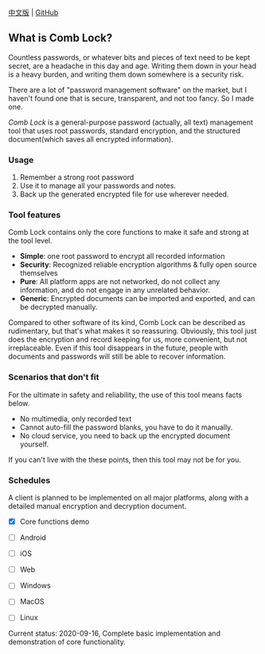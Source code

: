 [中文版](/cn/)  |  [GitHub](https://github.com/comb-lock)

## What is Comb Lock?

Countless passwords, or whatever bits and pieces of text need to be kept secret, are a headache in this day and age. Writing them down in your head is a heavy burden, and writing them down somewhere is a security risk.

There are a lot of "password management software" on the market, but I haven't found one that is secure, transparent, and not too fancy. So I made one.

_Comb Lock_ is a general-purpose password (actually, all text) management tool that uses root passwords, standard encryption, and the structured document(which saves all encrypted information).

### Usage
1. Remember a strong root password
2. Use it to manage all your passwords and notes.
3. Back up the generated encrypted file for use wherever needed.

### Tool features

Comb Lock contains only the core functions to make it safe and strong at the tool level.

- **Simple**: one root password to encrypt all recorded information
- **Security**: Recognized reliable encryption algorithms & fully open source themselves
- **Pure**: All platform apps are not networked, do not collect any information, and do not engage in any unrelated behavior.
- **Generic**: Encrypted documents can be imported and exported, and can be decrypted manually.

Compared to other software of its kind, Comb Lock can be described as rudimentary, but that's what makes it so reassuring. Obviously, this tool just does the encryption and record keeping for us, more convenient, but not irreplaceable. Even if this tool disappears in the future, people with documents and passwords will still be able to recover information.

### Scenarios that don't fit

For the ultimate in safety and reliability, the use of this tool means facts below.

- No multimedia, only recorded text
- Cannot auto-fill the password blanks, you have to do it manually.
- No cloud service, you need to back up the encrypted document yourself.

If you can't live with the these points, then this tool may not be for you.

### Schedules
A client is planned to be implemented on all major platforms, along with a detailed manual encryption and decryption document.

- [x] Core functions demo
- [ ] Android
- [ ] iOS
- [ ] Web
- [ ] Windows
- [ ] MacOS
- [ ] Linux


Current status: 2020-09-16, Complete basic implementation and demonstration of core functionality.